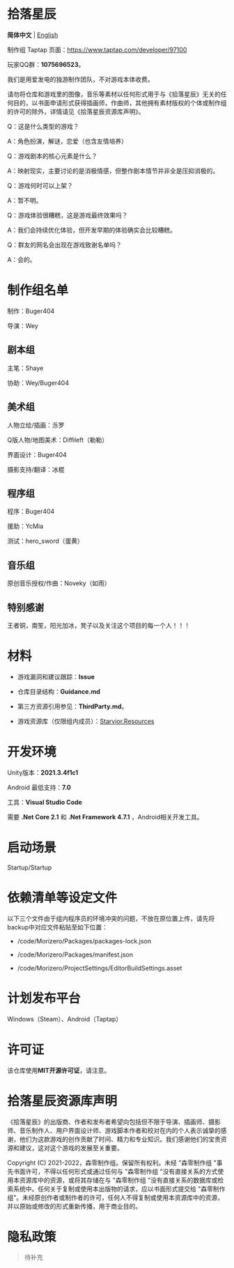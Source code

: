 # 拾落星辰

**简体中文** | [English](https://github.com/MorizeroDev/Starvior/blob/master/README_EN.md)

制作组 Taptap 页面：https://www.taptap.com/developer/97100

玩家QQ群：**1075696523**。

我们是用爱发电的独游制作团队，不对游戏本体收费。

请勿将仓库和游戏里的图像，音乐等素材以任何形式用于与《拾落星辰》无关的任何目的，以书面申请形式获得插画师，作曲师，其他拥有素材版权的个体或制作组的许可的除外，详情请见《拾落星辰资源库声明》。

Q：这是什么类型的游戏？

A：角色扮演，解谜，恋爱（也含友情培养）

Q：游戏剧本的核心元素是什么？

A：映射现实，主要讨论的是消极情感，但整作剧本情节并非全是压抑消极的。

Q：游戏何时可以上架？

A：暂不明。

Q：游戏体验很糟糕，这是游戏最终效果吗？

A：我们会持续优化体验，但开发早期的体验确实会比较糟糕。

Q：群友的网名会出现在游戏致谢名单吗？

A：会的。

# 制作组名单

制作：Buger404

导演：Wey

## 剧本组

主笔：Shaye

协助：Wey/Buger404

## 美术组

人物立绘/插画：泺罗

Q版人物/地图美术：Diffileft（勒勒）

界面设计：Buger404

摄影支持/翻译：冰棍

## 程序组

程序：Buger404

援助：YcMia

测试：hero_sword（蛋黄）

## 音乐组

原创音乐授权/作曲：Noveky（如雨）

## 特别感谢

王者铜，南笙，阳光加冰，凳子以及关注这个项目的每一个人！！！

# 材料

* 游戏漏洞和建议跟踪：**Issue**
* 仓库目录结构：**Guidance.md**

* 第三方资源引用参见：**ThirdParty.md**。
* 游戏资源库（仅限组内成员）：[Starvior.Resources](https://github.com/Morizerodev/Starvior.Resources)

# 开发环境 

Unity版本：**2021.3.4f1c1**                   

Android 最低支持：**7.0**

工具：**Visual Studio Code**

需要 **.Net Core 2.1** 和 **.Net Framework 4.7.1** ，Android相关开发工具。

# 启动场景

Startup/Startup

# 依赖清单等设定文件

以下三个文件由于组内程序员的环境冲突的问题，不放在原位置上传，请先将backup中对应文件粘贴至如下位置：

* /code/Morizero/Packages/packages-lock.json

* /code/Morizero/Packages/manifest.json

* /code/Morizero/ProjectSettings/EditorBuildSettings.asset

# 计划发布平台

Windows（Steam）、Android（Taptap）

# 许可证

该仓库使用**MIT开源许可证**，请注意。

# 拾落星辰资源库声明

《拾落星辰》的出版商、作者和发布者希望向包括但不限于导演、插画师、摄影师、音乐制作人、用户界面设计师、游戏脚本作者和校对在内的个人表示诚挚的感谢，他们为这款游戏的创作贡献了时间、精力和专业知识。我们感谢他们的宝贵资源和建议，这对这个游戏的发展至关重要。

Copyright (C) 2021-2022，森零制作组。保留所有权利。未经 "森零制作组 "事先书面许可，不得以任何形式或通过任何与 "森零制作组 "没有直接关系的方式使用本资源库中的资源，或将其存储在与 "森零制作组 "没有直接关系的数据库或检索系统中。任何关于复制或使用本出版物的请求，应以书面形式提交给 "森零制作组"。未经原创作者或制作者的许可，任何人不得复制或使用本资源库中的资源，并以原始或修改的形式重新传播，用于商业目的。

# 隐私政策

> 待补充
